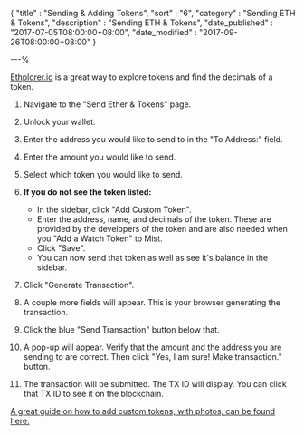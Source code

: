 {
"title"       : "Sending & Adding Tokens",
"sort"        : "6",
"category"    : "Sending ETH & Tokens",
"description" : "Sending ETH & Tokens",
"date_published" : "2017-07-05T08:00:00+08:00",
"date_modified"  : "2017-09-26T08:00:00+08:00"
}

---%


[Ethplorer.io](https://ethplorer.io/) is a great way to explore tokens and find the decimals of a token.

1.  Navigate to the "Send Ether & Tokens" page.
2.  Unlock your wallet.
3.  Enter the address you would like to send to in the "To Address:" field.
4.  Enter the amount you would like to send.
5.  Select which token you would like to send.
6.  **If you do not see the token listed:**

      *  In the sidebar, click "Add Custom Token".
      *  Enter the address, name, and decimals of the token. These are provided by the developers of the token and are also needed when you "Add a Watch Token" to Mist.
      *  Click "Save".
      *  You can now send that token as well as see it's balance in the sidebar.

8.  Click "Generate Transaction".
9.  A couple more fields will appear. This is your browser generating the transaction.
10.  Click the blue "Send Transaction" button below that.
11.  A pop-up will appear. Verify that the amount and the address you are sending to are correct. Then click "Yes, I am sure! Make transaction." button.
12.  The transaction will be submitted. The TX ID will display. You can click that TX ID to see it on the blockchain.

[A great guide on how to add custom tokens, with photos, can be found here.](https://blockchaindk.com/2017/02/12/add-custom-token-myetherwallet/)
